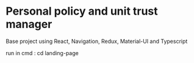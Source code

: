 # Personal policy and unit trust manager
Base project using React, Navigation, Redux, Material-UI and Typescript

run in cmd : 
cd landing-page
